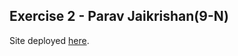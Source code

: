 ## Exercise 2 - Parav Jaikrishan(9-N)      
Site deployed [here](https://elite-session-2.vercel.app/Exercise2/).